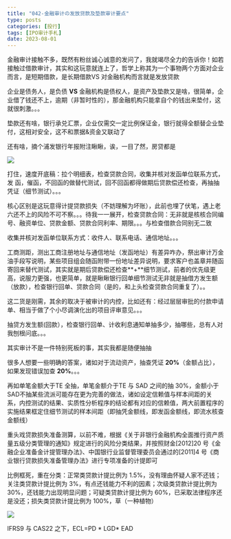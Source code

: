 ```yaml
---
title: "042-金融审计の发放贷款及垫款审计要点"
type: posts
categories: [投行]
tags: [IPO审计手札]
date: 2023-08-01
---
```

金融审计接触不多，既然有粉丝诚心诚意的发问了，我就竭尽全力的告诉你！如若接触过借款审计，其实和这玩意就连上了，哲学上称其为一个事物两个方面对企业而言，是短期借款，是长期借款VS 对金融机构而言就是发放贷款

企业是债务人，是负债 **VS** 金融机构是债权人，是资产及垫款又是啥，很简单，企业借了钱还不上，逾期（非暂时性的），那金融机构只能拿自个的钱出来垫付，这就很刺激。。。

垫款还有啥，银行承兑汇票，企业仅需交一定比例保证金，银行就得全额替企业垫付，这相对安全，这不和票据&资金又联动了

还有啥，摘个浦发银行年报附注瞅瞅，诶，一目了然，房贷都是

![](https://cdn.staticaly.com/gh/richffan/img@main/obsidian/IPO/042-金融审计の发放贷款及垫款审计要点_1.webp)

打住，速度开底稿：拉个明细表，检查贷款合同，收集并核对发函单位联系方式，发 函，催函，不回函的做替代测试，回不回函都得做期后贷款偿还检查，再抽抽凭证（细节测试）。。。

核心区别是这玩意得计提贷款损失（不妨理解为坏账），此前也埋了伏笔，遇上老六还不上的风险不可不察。。。待我一一展开，检查贷款合同：无非就是核核合同编号、融资单位、贷款金额、贷款合同利率、期限。。。与检查借款合同别无二致

收集并核对发函单位联系方式：收件人、联系电话、通信地址。。。

工商测距，测出工商注册地址与通信地址（发函地址）有差异咋办，祭出审计万金油手段写说明，某些项目组会随函附带一份地址差异说明，要求客户也盖章并随函寄回来替代测试，其实就是期后贷款偿还检查**+**细节测试，前者的优先级更高，说服力更强，也更简单，就是瞅瞅银行回单细节测试无非就是抽借方发生额（放款），检查银行回单、贷款合同（是的，和上头检查贷款合同重复了）。。

这二货是刚需，其余的取决于被审计的内控，比如还有：经过层层审批的付款申请单、相当于做了个小尽调演化出的项目评审意见。。。

抽贷方发生额(回款），检查银行回单、计收利息通知单抽多少，抽哪些，总有人对我刨根问底。。。

其实审计不是一件特别死板的事，其实我都是随便抽抽

很多人想要一些明确的答案，诸如对于流动资产，抽查凭证 **20%**（金额占比），如果发现错误加查 **20%**。。。

再如单笔金额大于TE 全抽，单笔金额介于TE 与 SAD 之间的抽 30%，金额小于 SAD不抽某些流派可能存在更为完善的做法，诸如设定信赖值与样本间距的关系，内控测试的结果、实质性分析程序的结论都有对应的信赖值，两大前置程序的实施结果框定住细节测试的样本间距（即抽凭金额线，即发函金额线，即流水核查金额线）

重头戏贷款损失准备测算，以前不难，根据《关于非银行金融机构全面推行资产质量五级分类管理的通知》规定进行的风险分类结果，并按照财金[2012]20 号《金融企业准备金计提管理办法》、中国银行业监督管理委员会通过的[2011]4 号《商业银行贷款损失准备管理办法》进行专项准备的计提即可

比例框死，重在分类：正常类贷款计提比例为 1.5%，没有理由怀疑人家不还钱；关注类贷款计提比例为 3%，有点还钱能力不利的因素；次级类贷款计提比例为 30%，还钱能力出现明显问题；可疑类贷款计提比例为 60%，已采取法律程序还是没还；损失类贷款计提比例为 100%，草（一种植物）

![](https://cdn.staticaly.com/gh/richffan/img@main/obsidian/IPO/042-金融审计の发放贷款及垫款审计要点_2.webp)

IFRS9 与 CAS22 之下，ECL=PD * LGD* EAD